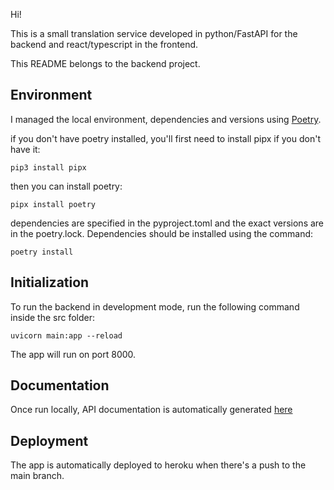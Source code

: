 Hi! 

This is a small translation service developed in python/FastAPI for the backend and react/typescript in the frontend.

This README belongs to the backend project.

## Environment

I managed the local environment, dependencies and versions using [Poetry](https://python-poetry.org/docs/).

if you don't have poetry installed, you'll first need to install pipx if you don't have it:

```pip3 install pipx```

then you can install poetry:

```pipx install poetry```

dependencies are specified in the pyproject.toml and the exact versions are in the poetry.lock. Dependencies should be installed using the command:

```poetry install```


## Initialization

To run the backend in development mode, run the following command inside the src folder:

```uvicorn main:app --reload```

The app will run on port 8000.

## Documentation

Once run locally, API documentation is automatically generated [here](http://localhost:8000/docs)

## Deployment

The app is automatically deployed to heroku when there's a push to the main branch.